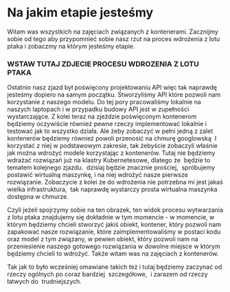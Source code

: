 # Na jakim etapie jesteśmy


Witam was wszystkich na zajęciach związanych z kontenerami. Zacznijmy sobie od tego aby przypomnieć sobie nasz rzut na proces wdrożenia z lotu ptaka i zobaczmy na którym jesteśmy etapie.

### WSTAW TUTAJ ZDJECIE PROCESU WDROZENIA Z LOTU PTAKA

Ostatnio nasz zjazd był poświęcony projektowaniu API więc tak naprawdę jesteśmy dopiero na samym początku. Stworzyliśmy API które pozwoli nam korzystanie z naszego modelu. Do tej pory pracowaliśmy lokalnie na naszych laptopach i w przypadku budowy API jest w zupełności wystarczające. Z kolei teraz na zjeździe poświęconym kontenerom będziemy oczywiście również pewne rzeczy implementować lokalnie i testować jak to wszystko działa. Ale żeby zobaczyć w pełni jedną z zalet kontenerów będziemy również powoli przenosić na chmurę googlowską  I korzystać z niej w podstawowym zakresie, tak żebyście zobaczyli właśnie jak można wdrożyć modele korzystając z kontenerów. Tutaj nie będziemy wdrażać rozwiązań już na klastry Kubernetesowe, dlatego że  będzie to tematem kolejnego zjazdu.  dzisiaj będzie znacznie prościej,  spróbujemy postawić wirtualną maszynkę, i na niej wdrożyć nasze pierwsze rozwiązanie. Zobaczycie z kolei że do wdrożenia nie potrzebna mi jest jakaś wielka infrastruktura,  tak naprawdę wystarczy prosta wirtualna maszynka dostępna w chmurze.

Czyli jeżeli spojrzymy sobie na ten obrazek, ten widok procesu wytwarzania z lotu ptaka znajdujemy się dokładnie w tym momencie - w momencie, w którym będziemy chcieli stworzyć jakiś obiekt, kontener, który pozwoli nam zapakować nasze rozwiązanie, które zaimplementowaliśmy w postaci kodu oraz model z tym związany, w pewien obiekt, który pozwoli nam na przeniesienie naszego gotowego rozwiązania w dowolne miejsce w którym będziemy chcieli to wdrożyć. Także witam was na zajęciach z kontenerów.

Tak jak to było wcześniej omawiane takich też i tutaj będziemy zaczynać od rzeczy ogólnych po coraz bardziej  szczegółowe,  i zarazem od rzeczy łatwych do  trudniejszych.